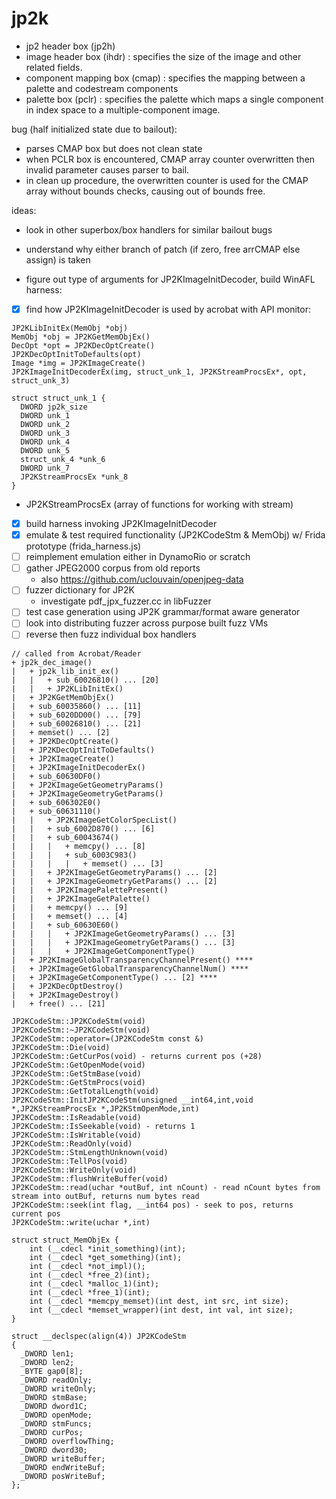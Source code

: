 # jp2k

- jp2 header box (jp2h)
- image header box (ihdr) : specifies the size of the image and other related fields.
- component mapping box (cmap) :  specifies the mapping between a palette and codestream components
- palette box (pclr) : specifies the palette which maps a single component in index space to a multiple-component image.

bug (half initialized state due to bailout):
- parses CMAP box but does not clean state
- when PCLR box is encountered, CMAP array counter overwritten then invalid parameter
  causes parser to bail.
- in clean up procedure, the overwritten counter is used for the CMAP array without
  bounds checks, causing out of bounds free.
  
ideas:
- look in other superbox/box handlers for similar bailout bugs
- understand why either branch of patch (if zero, free arrCMAP else assign) is taken

- figure out type of arguments for JP2KImageInitDecoder, build WinAFL harness:
- [x] find how JP2KImageInitDecoder is used by acrobat with API monitor:
 
```
JP2KLibInitEx(MemObj *obj)
MemObj *obj = JP2KGetMemObjEx()
DecOpt *opt = JP2KDecOptCreate()
JP2KDecOptInitToDefaults(opt)
Image *img = JP2KImageCreate()
JP2KImageInitDecoderEx(img, struct_unk_1, JP2KStreamProcsEx*, opt, struct_unk_3)
```
```
struct struct_unk_1 {
  DWORD jp2k_size
  DWORD unk_1
  DWORD unk_2
  DWORD unk_3
  DWORD unk_4
  DWORD unk_5
  struct_unk_4 *unk_6
  DWORD unk_7
  JP2KStreamProcsEx *unk_8 
}
```
- JP2KStreamProcsEx (array of functions for working with stream)

- [x] build harness invoking JP2KImageInitDecoder	
- [x] emulate & test required functionality (JP2KCodeStm & MemObj) w/ Frida prototype (frida_harness.js)
- [ ] reimplement emulation either in DynamoRio or scratch
- [ ] gather JPEG2000 corpus from old reports
    - also https://github.com/uclouvain/openjpeg-data
- [ ] fuzzer dictionary for JP2K
    - investigate pdf_jpx_fuzzer.cc in libFuzzer
- [ ] test case generation using JP2K grammar/format aware generator
- [ ] look into distributing fuzzer across purpose built fuzz VMs
- [ ] reverse then fuzz individual box handlers

```
// called from Acrobat/Reader
+ jp2k_dec_image()
|   + jp2k_lib_init_ex()
|   |   + sub_60026810() ... [20]
|   |   + JP2KLibInitEx()
|   + JP2KGetMemObjEx()
|   + sub_60035860() ... [11]
|   + sub_6020DD00() ... [79]
|   + sub_60026810() ... [21]
|   + memset() ... [2]
|   + JP2KDecOptCreate()
|   + JP2KDecOptInitToDefaults()
|   + JP2KImageCreate()
|   + JP2KImageInitDecoderEx()
|   + sub_60630DF0()
|   + JP2KImageGetGeometryParams()
|   + JP2KImageGeometryGetParams()
|   + sub_606302E0()
|   + sub_60631110()
|   |   + JP2KImageGetColorSpecList()
|   |   + sub_6002D870() ... [6]
|   |   + sub_60043674()
|   |   |   + memcpy() ... [8]
|   |   |   + sub_6003C983()
|   |   |   |   + memset() ... [3]
|   |   + JP2KImageGetGeometryParams() ... [2]
|   |   + JP2KImageGeometryGetParams() ... [2]
|   |   + JP2KImagePalettePresent()
|   |   + JP2KImageGetPalette()
|   |   + memcpy() ... [9]
|   |   + memset() ... [4]
|   |   + sub_60630E60()
|   |   |   + JP2KImageGetGeometryParams() ... [3]
|   |   |   + JP2KImageGeometryGetParams() ... [3]
|   |   |   + JP2KImageGetComponentType()
|   + JP2KImageGlobalTransparencyChannelPresent() ****
|   + JP2KImageGetGlobalTransparencyChannelNum() ****
|   + JP2KImageGetComponentType() ... [2] ****
|   + JP2KDecOptDestroy()
|   + JP2KImageDestroy()
|   + free() ... [21]
```

```
JP2KCodeStm::JP2KCodeStm(void)
JP2KCodeStm::~JP2KCodeStm(void)
JP2KCodeStm::operator=(JP2KCodeStm const &)
JP2KCodeStm::Die(void)
JP2KCodeStm::GetCurPos(void) - returns current pos (+28)
JP2KCodeStm::GetOpenMode(void)
JP2KCodeStm::GetStmBase(void)
JP2KCodeStm::GetStmProcs(void)
JP2KCodeStm::GetTotalLength(void)
JP2KCodeStm::InitJP2KCodeStm(unsigned __int64,int,void *,JP2KStreamProcsEx *,JP2KStmOpenMode,int)
JP2KCodeStm::IsReadable(void)
JP2KCodeStm::IsSeekable(void) - returns 1
JP2KCodeStm::IsWritable(void)
JP2KCodeStm::ReadOnly(void)
JP2KCodeStm::StmLengthUnknown(void)
JP2KCodeStm::TellPos(void)
JP2KCodeStm::WriteOnly(void)
JP2KCodeStm::flushWriteBuffer(void)
JP2KCodeStm::read(uchar *outBuf, int nCount) - read nCount bytes from stream into outBuf, returns num bytes read
JP2KCodeStm::seek(int flag, __int64 pos) - seek to pos, returns current pos
JP2KCodeStm::write(uchar *,int)
```
```
struct struct_MemObjEx {
    int (__cdecl *init_something)(int);
    int (__cdecl *get_something)(int);
    int (__cdecl *not_impl)();
    int (__cdecl *free_2)(int);
    int (__cdecl *malloc_1)(int);
    int (__cdecl *free_1)(int);
    int (__cdecl *memcpy_memset)(int dest, int src, int size);
    int (__cdecl *memset_wrapper)(int dest, int val, int size);
}
```
```
struct __declspec(align(4)) JP2KCodeStm
{
  _DWORD len1;
  _DWORD len2;
  _BYTE gap0[8];
  _DWORD readOnly;
  _DWORD writeOnly;
  _DWORD stmBase;
  _DWORD dword1C;
  _DWORD openMode;
  _DWORD stmFuncs;
  _DWORD curPos;
  _DWORD overflowThing;
  _DWORD dword30;
  _DWORD writeBuffer;
  _DWORD endWriteBuf;
  _DWORD posWriteBuf;
};
```
